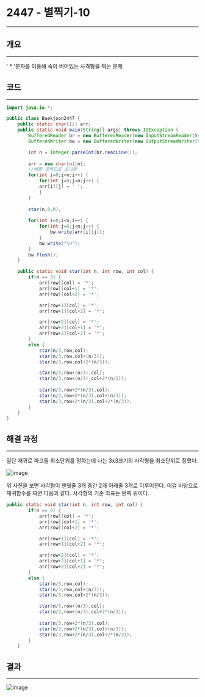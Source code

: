 # 2447 - 별찍기-10

---

## 개요

---

' * '문자를 이용해 속이 버어있는 사격형을 찍는 문제

## 코드

---

```java
import java.io.*;

public class Baekjoon2447 {
    public static char[][] arr;
    public static void main(String[] args) throws IOException {
        BufferedReader br = new BufferedReader(new InputStreamReader(System.in));
        BufferedWriter bw = new BufferedWriter(new OutputStreamWriter(System.out));

        int n = Integer.parseInt(br.readLine());
        
        arr = new char[n][n];
        //배열 공백으로 초기화
        for(int i=0;i<n;i++) {
            for(int j=0;j<n;j++) {
            arr[i][j] = ' ';
            }
        }
        
        star(n,0,0);
        
        for(int i=0;i<n;i++) {
            for(int j=0;j<n;j++) {
                bw.write(arr[i][j]);
            }
            bw.write("\n");
        }
        bw.flush();
    }

    public static void star(int n, int row, int col) {
        if(n == 3) {
            arr[row][col] = '*';
            arr[row][col+1] = '*';
            arr[row][col+2] = '*';

            arr[row+1][col] = '*';
            arr[row+1][col+2] = '*';

            arr[row+2][col] = '*';
            arr[row+2][col+1] = '*';
            arr[row+2][col+2] = '*';
        }
        else {
            star(n/3,row,col);
            star(n/3,row,col+(n/3));
            star(n/3,row,col+2*(n/3));

            star(n/3,row+(n/3),col);
            star(n/3,row+(n/3),col+2*(n/3));
            
            star(n/3,row+2*(n/3),col);
            star(n/3,row+2*(n/3),col+(n/3));
            star(n/3,row+2*(n/3),col+2*(n/3));
        }
    }
}
```

## 해결 과정

---

일단 재귀로 파고들 최소단위를 정하는데 나는 3x3크기의 사각형을 최소단위로 정했다.

![image](https://user-images.githubusercontent.com/47655983/100718563-d8fb7500-33fe-11eb-94f5-d0dd9f16d6fc.png)

위 사진을 보면 사각형이 맨윗줄 3개 중간 2개 아래줄 3개로 이루어진다. 이걸 바탕으로 재귀함수를 짜면 다음과 같다. 사각형의 기준 좌표는 왼쪽 위이다.

```java
public static void star(int n, int row, int col) {
        if(n == 3) {
            arr[row][col] = '*';
            arr[row][col+1] = '*';
            arr[row][col+2] = '*';

            arr[row+1][col] = '*';
            arr[row+1][col+2] = '*';

            arr[row+2][col] = '*';
            arr[row+2][col+1] = '*';
            arr[row+2][col+2] = '*';
        }
        else {
            star(n/3,row,col);
            star(n/3,row,col+(n/3));
            star(n/3,row,col+2*(n/3));

            star(n/3,row+(n/3),col);
            star(n/3,row+(n/3),col+2*(n/3));
            
            star(n/3,row+2*(n/3),col);
            star(n/3,row+2*(n/3),col+(n/3));
            star(n/3,row+2*(n/3),col+2*(n/3));
        }
    }
```

## 결과

---

![image](https://user-images.githubusercontent.com/47655983/100718660-f03a6280-33fe-11eb-924f-2fef1e2503d1.png)